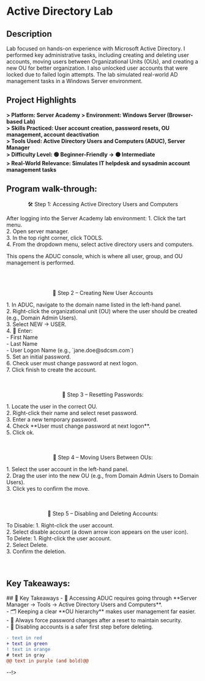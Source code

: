 <h1>Active Directory Lab</h1>

<h2>Description</h2>
Lab focused on hands-on experience with Microsoft Active Directory. I performed key administrative tasks, including creating and deleting user accounts, moving users between Organizational Units (OUs), and creating a new OU for better organization. I also unlocked user accounts that were locked due to failed login attempts. The lab simulated real-world AD management tasks in a Windows Server environment.
<br />

<h2>Project Highlights</h2>

<b> 
> Platform: Server Academy  
> Environment: Windows Server (Browser-based Lab)  <br>
> Skills Practiced: User account creation, password resets, OU management, account deactivation <br> 
> Tools Used: Active Directory Users and Computers (ADUC), Server Manager  <br>
> Difficulty Level: 🟢 Beginner-Friendly → 🟠 Intermediate  <br>
> Real-World Relevance: Simulates IT helpdesk and sysadmin account management tasks <br>
</b>

<h2>Program walk-through:</h2>

<p align="center">
🛠 Step 1: Accessing Active Directory Users and Computers <br/>
<p align="left">
After logging into the Server Academy lab environment:
 1. Click the tart menu.<br>
2. Open server manager.<br>
3. In the top right corner, click TOOLS.<br>
4. From the dropdown menu, select active directory users and computers.<br>

This opens the ADUC console, which is where all user, group, and OU management is performed.  

<br />
<br />
<p align="center">
👤 Step 2 – Creating New User Accounts  <br/>
<p align="left">
1.  In ADUC, navigate to the domain name listed in the left-hand panel. <br>
2. Right-click the organizational unit (OU) where the user should be created (e.g., Domain Admin Users). <br> 
3. Select NEW → USER.  <br>
4. 📝 Enter:  <br>
   - First Name  <br>
   - Last Name  <br>
   - User Logon Name (e.g., `jane.doe@sdcsm.com`)  <br>
5. Set an initial password.  <br>
6. Check user must change password at next logon. <br> 
7. Click finish to create the account.  <br>

<br />
<br />
<p align="center">
🔄 Step 3 – Resetting Passwords: <br/>
<p align="left">
1. Locate the user in the correct OU. <br>
2. Right-click their name and select reset password. <br> 
3. Enter a new temporary password.  <br>
4. Check **User must change password at next logon**. <br>
5. Click ok. <br>
 
<br />
<br />
<p align="center">
🔀 Step 4 – Moving Users Between OUs:  <br/>
<p align="left">
1. Select the user account in the left-hand panel. <br>
2. Drag the user into the new OU (e.g., from Domain Admin Users to Domain Users).  <br>
3. Click yes to confirm the move. <br>


<br />
<br />
<p align="center">
🚫 Step 5 – Disabling and Deleting Accounts:  <br/>
<p align="left">
To Disable: 
1. Right-click the user account. <br>
2. Select disable account (a down arrow icon appears on the user icon). <br>
To Delete:  
1. Right-click the user account. <br>
2. Select Delete. <br>
3. Confirm the deletion. <br>

<br />
<br />
<h2>Key Takeaways:</h2>
## 📌 Key Takeaways
- 📂 Accessing ADUC requires going through **Server Manager → Tools → Active Directory Users and Computers**. <br> 
- 🗂 Keeping a clear **OU hierarchy** makes user management far easier. <br>
- 🔐 Always force password changes after a reset to maintain security. <br>
- 🚫 Disabling accounts is a safer first step before deleting. <br>


 ```diff
- text in red
+ text in green
! text in orange
# text in gray
@@ text in purple (and bold)@@
```
--!>
